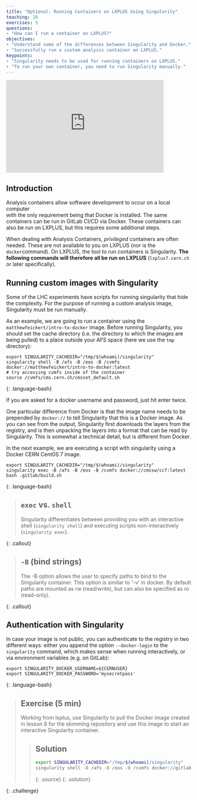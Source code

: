 ```yaml
---
title: "Optional: Running Containers on LXPLUS Using Singularity"
teaching: 10
exercises: 5
questions:
- "How can I run a container on LXPLUS?"
objectives:
- "Understand some of the differences between Singularity and Docker."
- "Successfully run a custom analysis container on LXPLUS."
keypoints:
- "Singularity needs to be used for running containers on LXPLUS."
- "To run your own container, you need to run Singularity manually."
---
```

<iframe width="427" height="251" src="https://www.youtube.com/embed/DxUQIBK5on4?list=PLKZ9c4ONm-VnqD5oN2_8tXO0Yb1H_s0sj" frameborder="0" allow="accelerometer; autoplay; encrypted-media; gyroscope; picture-in-picture" allowfullscreen></iframe>

## Introduction

Analysis containers allow software development to occur on a local computer        
with the only requirement being that Docker is installed. The same containers 
can be run in GitLab CI/CD via Docker. These containers can also be run on 
LXPLUS, but this requires some additional steps.

When dealing with Analysis Containers, *privileged* containers are often needed. 
These are not available to you on LXPLUS (nor is the `docker`command). 
On LXPLUS, the tool to run containers is Singularity.
**The following commands will therefore all be run on LXPLUS**
(`lxplus7.cern.ch` or later specifically).

## Running custom images with Singularity

Some of the LHC experiments have scripts for running singularity that hide the complexity.
For the purpose of running a custom analysis image, Singularity must be run manually.

As an example, we are going to run a container using the `matthewfeickert/intro-to-docker`
image. Before running Singularity, you should set the cache directory (i.e.
the directory to which the images are being pulled) to a
place outside your AFS space (here we use the `tmp` directory):

~~~
export SINGULARITY_CACHEDIR="/tmp/$(whoami)/singularity"
singularity shell -B /afs -B /eos -B /cvmfs docker://matthewfeickert/intro-to-docker:latest
# try accessing cvmfs inside of the container
source /cvmfs/cms.cern.ch/cmsset_default.sh
~~~
{: .language-bash}

If you are asked for a docker username and password, just hit
enter twice.

One particular difference from Docker is that the image
name needs to be prepended by `docker://` to tell Singularity that this
is a Docker image.
As you can see from the output, Singularity first downloads the layers
from the registry, and is then unpacking the layers into a format that
can be read by Singularity. This is somewhat a technical detail, but 
is different from Docker.

In the next example, we are executing a script with singularity using a Docker CERN Cent0S 7 image.

~~~
export SINGULARITY_CACHEDIR="/tmp/$(whoami)/singularity"
singularity exec -B /afs -B /eos -B /cvmfs docker://cmssw/cc7:latest bash .gitlab/build.sh
~~~
{: .language-bash}

> ## `exec` vs. `shell`
>
> Singularity differentiates between providing you with an
> interactive shell (`singularity shell`) and executing scripts
> non-interactively (`singularity exec`).
>
{: .callout}

> ## `-B` (bind strings)
>
> The -B option allows the user to specify paths to bind to the Singularity container.
> This option is similar to '-v' in docker. By default paths are mounted as rw (read/write),
> but can also be specified as ro (read-only).
>
{: .callout}

## Authentication with Singularity

In case your image is not public, you can authenticate to
the registry in two different ways: either you append the
option `--docker-login` to the `singularity` command, which
makes sense when running interactively, or via environment
variables (e.g. on GitLab):

~~~
export SINGULARITY_DOCKER_USERNAME=${CERNUSER}
export SINGULARITY_DOCKER_PASSWORD='mysecretpass'
~~~
{: .language-bash}

> ## Exercise (5 min)
> Working from lxplus, use Singularity to pull the Docker image created in lesson 8 for the skimming repository and use this image to start an interactive Singularity container.
>
> > ## Solution
> > ~~~bash
> > export SINGULARITY_CACHEDIR="/tmp/$(whoami)/singularity"
> > singularity shell -B /afs -B /eos -B /cvmfs docker://gitlab-registry.cern.ch/[repo owner's username]/[skimming repo name]:[branch name]-[shortened commit SHA] --docker-login
> > ~~~
> > {: .source}
> {: .solution}
> 
{: .challenge}




